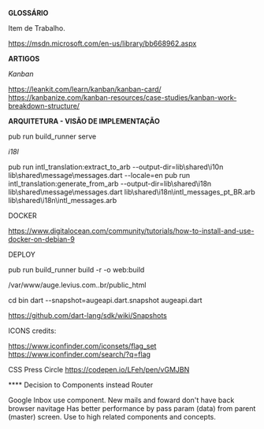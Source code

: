 **GLOSSÁRIO**

Item de Trabalho.

https://msdn.microsoft.com/en-us/library/bb668962.aspx


**ARTIGOS**

_Kanban_

https://leankit.com/learn/kanban/kanban-card/
https://kanbanize.com/kanban-resources/case-studies/kanban-work-breakdown-structure/

**ARQUITETURA - VISÃO DE IMPLEMENTAÇÃO**

pub run build_runner serve


_i18l_

pub run intl_translation:extract_to_arb --output-dir=lib\shared\i10n lib\shared\message\messages.dart --locale=en
pub run intl_translation:generate_from_arb --output-dir=lib\shared\i18n lib\shared\message\messages.dart lib\shared\i18n\intl_messages_pt_BR.arb lib\shared\i18n\intl_messages.arb


DOCKER

https://www.digitalocean.com/community/tutorials/how-to-install-and-use-docker-on-debian-9

DEPLOY

pub run build_runner build -r -o web:build

/var/www/auge.levius.com..br/public_html





cd bin
dart --snapshot=augeapi.dart.snapshot augeapi.dart

https://github.com/dart-lang/sdk/wiki/Snapshots



ICONS credits:

https://www.iconfinder.com/iconsets/flag_set
https://www.iconfinder.com/search/?q=flag

CSS Press Circle
https://codepen.io/LFeh/pen/vGMJBN


**** Decision to Components instead Router

Google Inbox use component. New mails and foward don't have back browser navitage
Has better performance by pass param (data) from parent (master) screen.
Use to high related components and concepts.




